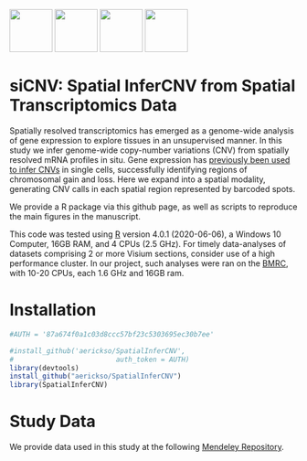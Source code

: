 <img src="https://www.nds.ox.ac.uk/images/logos/secondary-logo" height="75" /> <img src="https://www.nds.ox.ac.uk/images/logos/primary-logo" height="75"/> <img src="https://www.scilifelab.se/wp-content/uploads/2020/09/SciLifeLab_Logotype_Green_POS_large-copy-1536x334.png" height="75" /> <img src="https://intra.kth.se/polopoly_fs/1.859833.1600722711!/image/rund_logotype.jpg" height="75" /> 

# siCNV: Spatial InferCNV from Spatial Transcriptomics Data

Spatially resolved transcriptomics has emerged as a genome-wide analysis
of gene expression to explore tissues in an unsupervised manner. In this
study we infer genome-wide copy-number variations (CNV) from spatially
resolved mRNA profiles in situ. Gene expression has [previously been
used to infer CNVs](https://github.com/broadinstitute/infercnv) in
single cells, successfully identifying regions of chromosomal gain and
loss. Here we expand into a spatial modality, generating CNV calls in
each spatial region represented by barcoded spots.

We provide a R package via this github page, as well as scripts to
reproduce the main figures in the manuscript.

This code was tested using [R](https://www.r-project.org/) version 4.0.1
(2020-06-06), a Windows 10 Computer, 16GB RAM, and 4 CPUs (2.5 GHz). For
timely data-analyses of datasets comprising 2 or more Visium sections,
consider use of a high performance cluster. In our project, such
analyses were ran on the
[BMRC](https://www.medsci.ox.ac.uk/divisional-services/support-services-1/bmrc/cluster-usage),
with 10-20 CPUs, each 1.6 GHz and 16GB ram.

# Installation

``` r
#AUTH = '87a674f0a1c03d8ccc57bf23c5303695ec30b7ee'

#install_github('aerickso/SpatialInferCNV',
#                         auth_token = AUTH)
library(devtools)
install_github("aerickso/SpatialInferCNV")
library(SpatialInferCNV)
```

# Study Data

We provide data used in this study at the following [Mendeley
Repository](https://data.mendeley.com/v1/datasets/svw96g68dv/draft).
